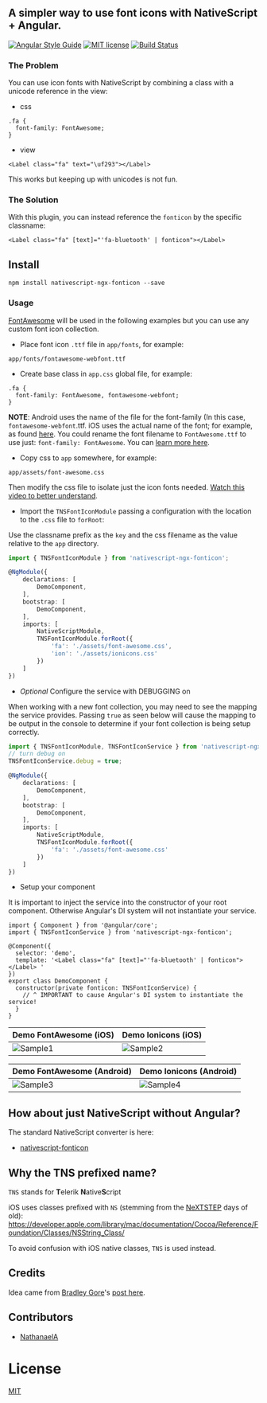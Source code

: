## A simpler way to use font icons with NativeScript + Angular.

[![Angular Style Guide](https://mgechev.github.io/angular2-style-guide/images/badge.svg)](https://github.com/mgechev/angular2-style-guide)
[![MIT license](http://img.shields.io/badge/license-MIT-brightgreen.svg)](http://opensource.org/licenses/MIT)
[![Build Status](https://martinreinhardt-online.de/jenkins/buildStatus/icon?job=NPM/nativescript-ngx-fonticon/master)](https://martinreinhardt-online.de/jenkins/blue/organizations/jenkins/NPM%2Fnativescript-ngx-fonticon/activity)

### The Problem

You can use icon fonts with NativeScript by combining a class with a unicode reference in the view:

* css
```
.fa {
  font-family: FontAwesome;
}
```

* view
```
<Label class="fa" text="\uf293"></Label>
```

This works but keeping up with unicodes is not fun.

### The Solution

With this plugin, you can instead reference the `fonticon` by the specific classname:

```
<Label class="fa" [text]="'fa-bluetooth' | fonticon"></Label> 
```

## Install

```
npm install nativescript-ngx-fonticon --save
```

### Usage

[FontAwesome](https://fortawesome.github.io/Font-Awesome/) will be used in the following examples but you can use any custom font icon collection.

* Place font icon `.ttf` file in `app/fonts`, for example:
  
```
app/fonts/fontawesome-webfont.ttf
```

* Create base class in `app.css` global file, for example:

```
.fa {
  font-family: FontAwesome, fontawesome-webfont;
}
```

**NOTE**: Android uses the name of the file for the font-family (In this case, `fontawesome-webfont`.ttf. iOS uses the actual name of the font; for example, as found [here](https://github.com/FortAwesome/Font-Awesome/blob/master/css/font-awesome.css#L8). You could rename the font filename to `FontAwesome.ttf` to use just: `font-family: FontAwesome`. You can [learn more here](http://fluentreports.com/blog/?p=176).

* Copy css to `app` somewhere, for example:

```
app/assets/font-awesome.css
```

Then modify the css file to isolate just the icon fonts needed. [Watch this video to better understand](https://www.youtube.com/watch?v=qb2sk0XXQDw).

* Import the `TNSFontIconModule` passing a configuration with the location to the `.css` file to `forRoot`:

Use the classname prefix as the `key` and the css filename as the value relative to the `app` directory.

```typescript
import { TNSFontIconModule } from 'nativescript-ngx-fonticon';

@NgModule({
	declarations: [
		DemoComponent,
	],
	bootstrap: [
		DemoComponent,
	],
	imports: [
		NativeScriptModule,
		TNSFontIconModule.forRoot({
			'fa': './assets/font-awesome.css',
			'ion': './assets/ionicons.css'
		})
	]
})
```

* *Optional* Configure the service with DEBUGGING on

When working with a new font collection, you may need to see the mapping the service provides. Passing `true` as seen below will cause the mapping to be output in the console to determine if your font collection is being setup correctly.

```typescript
import { TNSFontIconModule, TNSFontIconService } from 'nativescript-ngx-fonticon';
// turn debug on
TNSFontIconService.debug = true;

@NgModule({
	declarations: [
		DemoComponent,
	],
	bootstrap: [
		DemoComponent,
	],
	imports: [
		NativeScriptModule,
		TNSFontIconModule.forRoot({
			'fa': './assets/font-awesome.css'
		})
	]
})
```

* Setup your component

It is important to inject the service into the constructor of your root component. Otherwise Angular's DI system will not instantiate your service.

```
import { Component } from '@angular/core';
import { TNSFontIconService } from 'nativescript-ngx-fonticon';

@Component({
  selector: 'demo',
  template: '<Label class="fa" [text]="'fa-bluetooth' | fonticon"></Label> '
})
export class DemoComponent {
  constructor(private fonticon: TNSFontIconService) {
    // ^ IMPORTANT to cause Angular's DI system to instantiate the service!
  }
}
```

Demo FontAwesome (iOS) |  Demo Ionicons (iOS)
-------- | ---------
![Sample1](https://cdn.filestackcontent.com/m6JyRO1fTsCHPohoZi5I?v=0) | ![Sample2](https://cdn.filestackcontent.com/jje2pehCRCeLDC8QHBmp?v=0)

Demo FontAwesome (Android) |  Demo Ionicons (Android)
-------- | -------
![Sample3](https://cdn.filestackcontent.com/lNCptx2aQisOa6p27iqb?v=0) | ![Sample4](https://cdn.filestackcontent.com/2ajSF92uQDusI37fEvQA?v=0)

## How about just NativeScript without Angular?

The standard NativeScript converter is here:

* [nativescript-fonticon](https://github.com/NathanWalker/nativescript-fonticon)

## Why the TNS prefixed name?

`TNS` stands for **T**elerik **N**ative**S**cript

iOS uses classes prefixed with `NS` (stemming from the [NeXTSTEP](https://en.wikipedia.org/wiki/NeXTSTEP) days of old):
https://developer.apple.com/library/mac/documentation/Cocoa/Reference/Foundation/Classes/NSString_Class/

To avoid confusion with iOS native classes, `TNS` is used instead.

## Credits

Idea came from [Bradley Gore](https://github.com/bradleygore)'s [post here](http://www.blog.bradleygore.com/2016/03/28/font-icons-in-nativescript/).

## Contributors

- [NathanaelA](https://github.com/NathanaelA)

# License

[MIT](/LICENSE)
